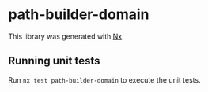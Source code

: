 # path-builder-domain

This library was generated with [Nx](https://nx.dev).

## Running unit tests

Run `nx test path-builder-domain` to execute the unit tests.

